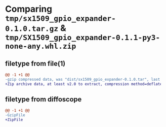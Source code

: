 # Comparing `tmp/sx1509_gpio_expander-0.1.0.tar.gz` & `tmp/SX1509_gpio_expander-0.1.1-py3-none-any.whl.zip`

## filetype from file(1)

```diff
@@ -1 +1 @@
-gzip compressed data, was "dist/sx1509_gpio_expander-0.1.0.tar", last modified: Mon May  6 18:21:42 2024, max compression
+Zip archive data, at least v2.0 to extract, compression method=deflate
```

## filetype from diffoscope

```diff
@@ -1 +1 @@
-GzipFile
+ZipFile
```

